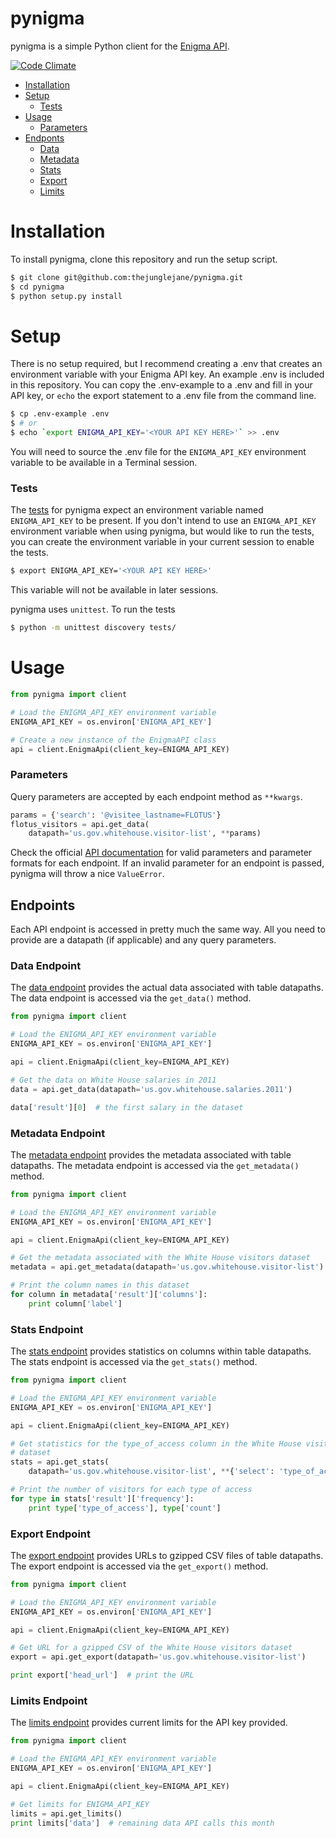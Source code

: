 # pynigma

pynigma is a simple Python client for the [Enigma API](https://app.enigma.io/api).

[![Code Climate](https://codeclimate.com/github/thejunglejane/pynigma/badges/gpa.svg)](https://codeclimate.com/github/thejunglejane/pynigma)

+ [Installation](#installation)
+ [Setup](#setup)
    + [Tests](#tests)
+ [Usage](#usage)
    + [Parameters](#parameters)
+ [Endponts](#endpoints)
    + [Data](#data-endpoint)
    + [Metadata](#metadata-endpoint)
    + [Stats](#stats-endpoint)
    + [Export](#export-endpoint)
    + [Limits](#limits-endpoint)

# Installation

To install pynigma, clone this repository and run the setup script.
```bash
$ git clone git@github.com:thejunglejane/pynigma.git
$ cd pynigma
$ python setup.py install
```

# Setup

There is no setup required, but I recommend creating a .env that creates an environment variable with your Enigma API key. An example .env is included in this repository. You can copy the .env-example to a .env and fill in your API key, or `echo` the export statement to a .env file from the command line.
```bash
$ cp .env-example .env
$ # or
$ echo `export ENIGMA_API_KEY='<YOUR API KEY HERE>'` >> .env
```

You will need to source the .env file for the `ENIGMA_API_KEY` environment variable to be available in a Terminal session.

### Tests

The [tests](https://www.github.com/thejunglejane/pynigma/tests) for pynigma expect an environment variable named `ENIGMA_API_KEY` to be present. If you don't intend to use an `ENIGMA_API_KEY` environment variable when using pynigma, but would like to run the tests, you can create the environment variable in your current session to enable the tests.
```bash
$ export ENIGMA_API_KEY='<YOUR API KEY HERE>'
```
This variable will not be available in later sessions.

pynigma uses `unittest`. To run the tests
```bash
$ python -m unittest discovery tests/
```

# Usage

```python
from pynigma import client

# Load the ENIGMA_API_KEY environment variable
ENIGMA_API_KEY = os.environ['ENIGMA_API_KEY']

# Create a new instance of the EnigmaAPI class
api = client.EnigmaApi(client_key=ENIGMA_API_KEY)
```

### Parameters

Query parameters are accepted by each endpoint method as `**kwargs`.
```python
params = {'search': '@visitee_lastname=FLOTUS'}
flotus_visitors = api.get_data(
    datapath='us.gov.whitehouse.visitor-list', **params)
```
Check the official [API documentation](https://app.enigma.io/api) for valid parameters and parameter formats for each endpoint. If an invalid parameter for an endpoint is passed, pynigma will throw a nice `ValueError`.


## Endpoints

Each API endpoint is accessed in pretty much the same way. All you need to provide are a datapath (if applicable) and any query parameters.

### Data Endpoint

The [data endpoint](https://app.enigma.io/api#data) provides the actual data associated with table datapaths. The data endpoint is accessed via the `get_data()` method.

```python
from pynigma import client

# Load the ENIGMA_API_KEY environment variable
ENIGMA_API_KEY = os.environ['ENIGMA_API_KEY']

api = client.EnigmaApi(client_key=ENIGMA_API_KEY)

# Get the data on White House salaries in 2011
data = api.get_data(datapath='us.gov.whitehouse.salaries.2011')

data['result'][0]  # the first salary in the dataset
```
### Metadata Endpoint

The [metadata endpoint](https://app.enigma.io/api#metadata) provides the metadata associated with table datapaths. The metadata endpoint is accessed via the `get_metadata()` method.

```python
from pynigma import client

# Load the ENIGMA_API_KEY environment variable
ENIGMA_API_KEY = os.environ['ENIGMA_API_KEY']

api = client.EnigmaApi(client_key=ENIGMA_API_KEY)

# Get the metadata associated with the White House visitors dataset
metadata = api.get_metadata(datapath='us.gov.whitehouse.visitor-list')

# Print the column names in this dataset
for column in metadata['result']['columns']:
    print column['label']
```

### Stats Endpoint

The [stats endpoint](https://app.enigma.io/api#stats) provides statistics on columns within table datapaths. The stats endpoint is accessed via the `get_stats()` method.

```python
from pynigma import client

# Load the ENIGMA_API_KEY environment variable
ENIGMA_API_KEY = os.environ['ENIGMA_API_KEY']

api = client.EnigmaApi(client_key=ENIGMA_API_KEY)

# Get statistics for the type_of_access column in the White House visitors
# dataset
stats = api.get_stats(
    datapath='us.gov.whitehouse.visitor-list', **{'select': 'type_of_access'})

# Print the number of visitors for each type of access
for type in stats['result']['frequency']:
    print type['type_of_access'], type['count']
```
### Export Endpoint

The [export endpoint](https://app.enigma.io/export) provides URLs to gzipped CSV files of table datapaths. The export endpoint is accessed via the `get_export()` method.

```python
from pynigma import client

# Load the ENIGMA_API_KEY environment variable
ENIGMA_API_KEY = os.environ['ENIGMA_API_KEY']

api = client.EnigmaApi(client_key=ENIGMA_API_KEY)

# Get URL for a gzipped CSV of the White House visitors dataset
export = api.get_export(datapath='us.gov.whitehouse.visitor-list')

print export['head_url']  # print the URL
```

### Limits Endpoint

The [limits endpoint](https://app.enigma.io/limits) provides current limits for the API key provided.

```python
from pynigma import client

# Load the ENIGMA_API_KEY environment variable
ENIGMA_API_KEY = os.environ['ENIGMA_API_KEY']

api = client.EnigmaApi(client_key=ENIGMA_API_KEY)

# Get limits for ENIGMA_API_KEY
limits = api.get_limits()
print limits['data']  # remaining data API calls this month
```

